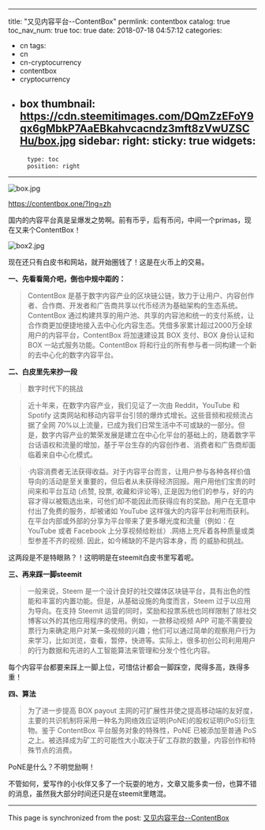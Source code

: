 
---
title: "又见内容平台--ContentBox"
permlink: contentbox
catalog: true
toc_nav_num: true
toc: true
date: 2018-07-18 04:57:12
categories:
- cn
tags:
- cn
- cn-cryptocurrency
- contentbox
- cryptocurrency
- box
thumbnail: https://cdn.steemitimages.com/DQmZzEFoY9qx6gMbkP7AaEBkahvcacndz3mft8zVwUZSCHu/box.jpg
sidebar:
    right:
        sticky: true
widgets:
    -
        type: toc
        position: right
---


![box.jpg](https://cdn.steemitimages.com/DQmZzEFoY9qx6gMbkP7AaEBkahvcacndz3mft8zVwUZSCHu/box.jpg)

https://contentbox.one/?lng=zh

国内的内容平台真是呈爆发之势啊。前有币乎，后有币问，中间一个primas，现在又来个ContentBox！

![box2.jpg](https://cdn.steemitimages.com/DQmdSMHu2Arx1WsSnYQpg1VwS6qcs4SDDV1UNAi1NuVUrxc/box2.jpg)

现在还只有白皮书和网站，就开始圏钱了！这是在火币上的交易。

**一、先看看简介吧，倒也中规中距的：**

>ContentBox 是基于数字内容产业的区块链公链，致力于让用户、内容创作者、合作商、开发者和广告商共享以代币经济为基础架构的生态系统。ContentBox 通过构建共享的用户池、共享的内容池和统一的支付系统，让合作商更加便捷地接入去中心化内容生态。凭借多家累计超过2000万全球用户的内容平台，ContentBox 将加速建设其 BOX 支付、BOX 身份认证和 BOX 一站式服务功能。ContentBox 将和行业的所有参与者一同构建一个新的去中心化的数字内容平台。

**二、白皮里先来抄一段**

>数字时代下的挑战

>近十年来，在数字内容产业，我们见证了一次由 Reddit，YouTube 和 Spotify 这类网站和移动内容平台引领的爆炸式增长。这些音频和视频流占据了全网 70%以上流量，已成为我们日常生活中不可或缺的一部分。但是，数字内容产业的繁荣发展是建立在中心化平台的基础上的，随着数字平台话语权和流量的增加，基于平台生存的内容创作者、消费者和广告商却面临着来自中心化模式。

>·内容消费者⽆法获得收益。对于内容平台而言，让用户参与各种各样价值导向的活动是至关重要的，但后者从未获得经济回报。用户用他们宝贵的时间来和平台互动 (点赞, 投票, 收藏和评论等), 正是因为他们的参与，好的内容才得以被甄选出来，可他们却不能因此而获得应有的奖励。用户在无意中付出了免费的服务，却被诸如 YouTube 这样强大的内容平台利用而获利。在平台内部或外部的分享为平台带来了更多曝光度和流量（例如：在 YouTube 或者 Facebook 上分享视频给粉丝）.网络上充斥着各种质量或类型参差不齐的视频. 因此，如今稀缺的不是内容本身，而
的威胁和挑战。

这两段是不是特眼熟？！这明明是在steemit白皮书里写着呢。

**三、再来踩一脚steemit**

>一般来说，Steem 是一个设计良好的社交媒体区块链平台，具有出色的性能和丰富的内置功能。但是，从基础设施的角度而言，Steem 过于以应用为导向。在支持 Steemit 运营的同时，奖励和投票系统也同样限制了除社交博客以外的其他应用程序的使用。例如，一款移动视频 APP 可能不需要投票行为来确定用户对某一条视频的兴趣；他们可以通过简单的观察用户行为来学习，比如浏览，查看，暂停，快进等。实际上，很多初创公司利用用户的行为数据和先进的人工智能算法来管理和分发个性化内容。

每个内容平台都要来踩上一脚上位，可惜估计都会一脚踩空，爬得多高，跌得多重！


**四、算法**

>为了进一步提高 BOX payout 主网的可扩展性并使之提高移动端的友好度，主要的共识机制将采用一种名为网络效应证明(PoNE)的股权证明(PoS)衍生物。鉴于 ContentBox 平台服务对象的特殊性，PoNE 已被添加至普通 PoS 之上。被选择成为矿工的可能性大小取决于矿工存款的数量，内容创作和特殊节点的消费。

PoNE是什么？不明觉励啊！

不管如何，爱写作的小伙伴又多了一个玩耍的地方，文章又能多卖一份，也算不错的消息，虽然我大部分时间还只是在steemit里瞎混。

- - -

This page is synchronized from the post: [又见内容平台--ContentBox](https://steemit.com/@lemooljiang/contentbox)
